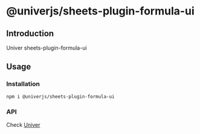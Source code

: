 # @univerjs/sheets-plugin-formula-ui

## Introduction

Univer sheets-plugin-formula-ui

## Usage
### Installation
```shell
npm i @univerjs/sheets-plugin-formula-ui
```

### API
Check [Univer](https://github.com/dream-num/univer/)
